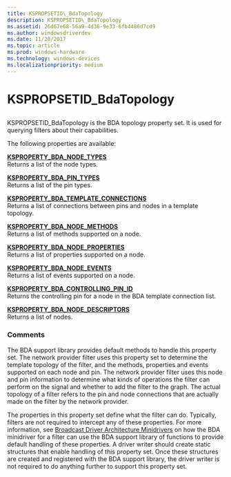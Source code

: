 ```yaml
---
title: KSPROPSETID\_BdaTopology
description: KSPROPSETID\_BdaTopology
ms.assetid: 26d67e68-56a9-4d36-9e33-6fb4486d7cd9
ms.author: windowsdriverdev
ms.date: 11/28/2017
ms.topic: article
ms.prod: windows-hardware
ms.technology: windows-devices
ms.localizationpriority: medium
---
```


# KSPROPSETID\_BdaTopology


## <span id="ddk_kspropsetid_bdatopology_ks"></span><span id="DDK_KSPROPSETID_BDATOPOLOGY_KS"></span>


KSPROPSETID\_BdaTopology is the BDA topology property set. It is used for querying filters about their capabilities.

The following properties are available:

<span id="KSPROPERTY_BDA_NODE_TYPES"></span><span id="ksproperty_bda_node_types"></span>[**KSPROPERTY\_BDA\_NODE\_TYPES**](ksproperty-bda-node-types.md)  
Returns a list of the node types.

<span id="KSPROPERTY_BDA_PIN_TYPES"></span><span id="ksproperty_bda_pin_types"></span>[**KSPROPERTY\_BDA\_PIN\_TYPES**](ksproperty-bda-pin-types.md)  
Returns a list of the pin types.

<span id="KSPROPERTY_BDA_TEMPLATE_CONNECTIONS"></span><span id="ksproperty_bda_template_connections"></span>[**KSPROPERTY\_BDA\_TEMPLATE\_CONNECTIONS**](ksproperty-bda-template-connections.md)  
Returns a list of connections between pins and nodes in a template topology.

<span id="KSPROPERTY_BDA_NODE_METHODS"></span><span id="ksproperty_bda_node_methods"></span>[**KSPROPERTY\_BDA\_NODE\_METHODS**](ksproperty-bda-node-methods.md)  
Returns a list of methods supported on a node.

<span id="KSPROPERTY_BDA_NODE_PROPERTIES"></span><span id="ksproperty_bda_node_properties"></span>[**KSPROPERTY\_BDA\_NODE\_PROPERTIES**](ksproperty-bda-node-properties.md)  
Returns a list of properties supported on a node.

<span id="KSPROPERTY_BDA_NODE_EVENTS"></span><span id="ksproperty_bda_node_events"></span>[**KSPROPERTY\_BDA\_NODE\_EVENTS**](ksproperty-bda-node-events.md)  
Returns a list of events supported on a node.

<span id="KSPROPERTY_BDA_CONTROLLING_PIN_ID"></span><span id="ksproperty_bda_controlling_pin_id"></span>[**KSPROPERTY\_BDA\_CONTROLLING\_PIN\_ID**](ksproperty-bda-controlling-pin-id.md)  
Returns the controlling pin for a node in the BDA template connection list.

<span id="KSPROPERTY_BDA_NODE_DESCRIPTORS"></span><span id="ksproperty_bda_node_descriptors"></span>[**KSPROPERTY\_BDA\_NODE\_DESCRIPTORS**](ksproperty-bda-node-descriptors.md)  
Returns a list of nodes.

### <span id="comments"></span><span id="COMMENTS"></span>Comments

The BDA support library provides default methods to handle this property set. The network provider filter uses this property set to determine the template topology of the filter, and the methods, properties and events supported on each node and pin. The network provider filter uses this node and pin information to determine what kinds of operations the filter can perform on the signal and whether to add the filter to the graph. The actual topology of a filter refers to the pin and node connections that are actually made on the filter by the network provider.

The properties in this property set define what the filter can do. Typically, filters are not required to intercept any of these properties. For more information, see [Broadcast Driver Architecture Minidrivers](https://msdn.microsoft.com/library/windows/hardware/ff556588) on how the BDA minidriver for a filter can use the BDA support library of functions to provide default handling of these properties. A driver writer should create static structures that enable handling of this property set. Once these structures are created and registered with the BDA support library, the driver writer is not required to do anything further to support this property set.

 

 






